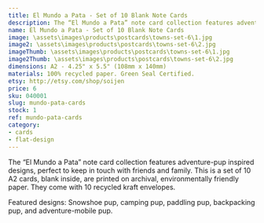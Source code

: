 ```yaml
---
title: El Mundo a Pata - Set of 10 Blank Note Cards
description: The “El Mundo a Pata” note card collection features adventure-pup inspired designs, perfect to keep in touch with friends and family. This is a set of 10 cards, blank inside, are printed on archival, environmentally friendly paper.
name: El Mundo a Pata - Set of 10 Blank Note Cards
image: \assets\images\products\postcards\towns-set-6\1.jpg
image2: \assets\images\products\postcards\towns-set-6\2.jpg
imageThumb: \assets\images\products\postcards\towns-set-6\1.jpg
image2Thumb: \assets\images\products\postcards\towns-set-6\2.jpg
dimensions: A2 - 4.25" x 5.5" (108mm x 140mm)
materials: 100% recycled paper. Green Seal Certified.
etsy: http://etsy.com/shop/soijen
price: 6
sku: 040001
slug: mundo-pata-cards
stock: 1
ref: mundo-pata-cards
category:
- cards
- flat-design
---
```

The “El Mundo a Pata” note card collection features adventure-pup inspired designs, perfect to keep in touch with friends and family. This is a set of 10 A2 cards, blank inside, are printed on archival, environmentally friendly paper. They come with 10 recycled kraft envelopes.

Featured designs: Snowshoe pup, camping pup, paddling pup, backpacking pup, and adventure-mobile pup.

